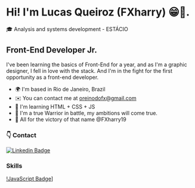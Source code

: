 # Hi! I'm Lucas Queiroz (FXharry) 😁🤙.
🎓 Analysis and systems development - ESTÁCIO

## Front-End Developer Jr.

I've been learning the basics of Front-End for a year, and as I'm a graphic designer, I fell in love with the stack. And I'm in the fight for the first opportunity as a front-end developer.

- 🌍  I'm based in Rio de Janeiro, Brazil
- ✉️  You can contact me at oreinodofx@gmail.com
- 🧠  I'm learning HTML + CSS + JS
- 🥇  I'm a true Warrior in battle, my ambitions will come true.
- 🎨  All for the victory of that name @FXharry19

### 👇 Contact
[![Linkedin Badge](https://img.shields.io/badge/-LinkedIn-blue?style=flat-square&logo=Linkedin&logoColor=white&link=https://www.linkedin.com/in/lucas-c-queiroz-39a272205/)](https://www.linkedin.com/in/lucas-c-queiroz-39a272205/)



### Skills 

[!JavaScript Badge](https://imgur.com/a/9N72h9Z=https://developer.mozilla.org/en-US/docs/Web/JavaScript)]



